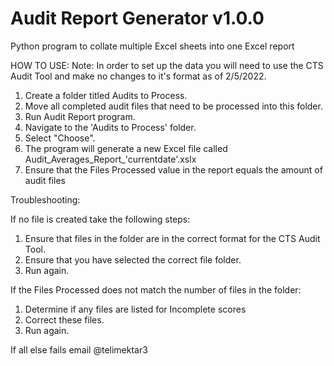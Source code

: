 # Audit Report Generator v1.0.0
 Python program to collate multiple Excel sheets into one Excel report

HOW TO USE:
Note: In order to set up the data you will need to use the CTS Audit Tool and make no changes to it's format as of 2/5/2022.

1. Create a folder titled Audits to Process.
2. Move all completed audit files that need to be processed into this folder.
3. Run Audit Report program.
4. Navigate to the 'Audits to Process' folder.
5. Select "Choose".
6. The program will generate a new Excel file called Audit_Averages_Report_'currentdate'.xslx
7. Ensure that the Files Processed value in the report equals the amount of audit files

Troubleshooting:

If no file is created take the following steps:
1. Ensure that files in the folder are in the correct format for the CTS Audit Tool.
2. Ensure that you have selected the correct file folder.
3. Run again.

If the Files Processed does not match the number of files in the folder:
1. Determine if any files are listed for  Incomplete scores
2. Correct these files.
3. Run again.

If all else fails email @telimektar3
 
